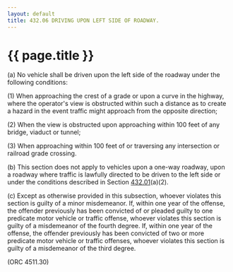 ```yaml
---
layout: default 
title: 432.06 DRIVING UPON LEFT SIDE OF ROADWAY.
---
```


{{ page.title }}
================

​(a) No vehicle shall be driven upon the left side of the roadway under
the following conditions:

​(1) When approaching the crest of a grade or upon a curve in the
highway, where the operator's view is obstructed within such a distance
as to create a hazard in the event traffic might approach from the
opposite direction;

​(2) When the view is obstructed upon approaching within 100 feet of any
bridge, viaduct or tunnel;

​(3) When approaching within 100 feet of or traversing any intersection
or railroad grade crossing.

​(b) This section does not apply to vehicles upon a one-way roadway,
upon a roadway where traffic is lawfully directed to be driven to the
left side or under the conditions described in Section
[432.01](1f0da391.html)(a)(2).

​(c) Except as otherwise provided in this subsection, whoever violates
this section is guilty of a minor misdemeanor. If, within one year of
the offense, the offender previously has been convicted of or pleaded
guilty to one predicate motor vehicle or traffic offense, whoever
violates this section is guilty of a misdemeanor of the fourth degree.
If, within one year of the offense, the offender previously has been
convicted of two or more predicate motor vehicle or traffic offenses,
whoever violates this section is guilty of a misdemeanor of the third
degree.

(ORC 4511.30)

